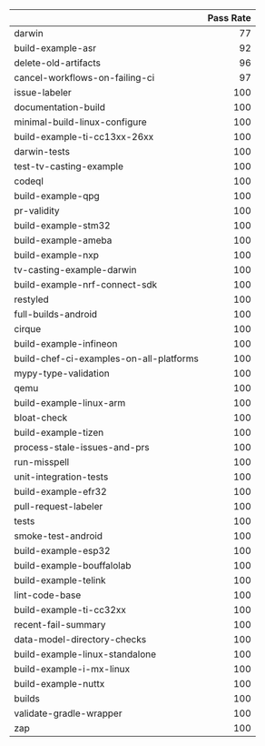 |                                         |   Pass Rate |
|:----------------------------------------|------------:|
| darwin                                  |          77 |
| build-example-asr                       |          92 |
| delete-old-artifacts                    |          96 |
| cancel-workflows-on-failing-ci          |          97 |
| issue-labeler                           |         100 |
| documentation-build                     |         100 |
| minimal-build-linux-configure           |         100 |
| build-example-ti-cc13xx-26xx            |         100 |
| darwin-tests                            |         100 |
| test-tv-casting-example                 |         100 |
| codeql                                  |         100 |
| build-example-qpg                       |         100 |
| pr-validity                             |         100 |
| build-example-stm32                     |         100 |
| build-example-ameba                     |         100 |
| build-example-nxp                       |         100 |
| tv-casting-example-darwin               |         100 |
| build-example-nrf-connect-sdk           |         100 |
| restyled                                |         100 |
| full-builds-android                     |         100 |
| cirque                                  |         100 |
| build-example-infineon                  |         100 |
| build-chef-ci-examples-on-all-platforms |         100 |
| mypy-type-validation                    |         100 |
| qemu                                    |         100 |
| build-example-linux-arm                 |         100 |
| bloat-check                             |         100 |
| build-example-tizen                     |         100 |
| process-stale-issues-and-prs            |         100 |
| run-misspell                            |         100 |
| unit-integration-tests                  |         100 |
| build-example-efr32                     |         100 |
| pull-request-labeler                    |         100 |
| tests                                   |         100 |
| smoke-test-android                      |         100 |
| build-example-esp32                     |         100 |
| build-example-bouffalolab               |         100 |
| build-example-telink                    |         100 |
| lint-code-base                          |         100 |
| build-example-ti-cc32xx                 |         100 |
| recent-fail-summary                     |         100 |
| data-model-directory-checks             |         100 |
| build-example-linux-standalone          |         100 |
| build-example-i-mx-linux                |         100 |
| build-example-nuttx                     |         100 |
| builds                                  |         100 |
| validate-gradle-wrapper                 |         100 |
| zap                                     |         100 |